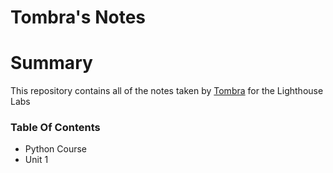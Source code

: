 # Tombra's Notes

# Summary
This repository contains all of the notes taken by [Tombra](https://github.com/tombracodes) for the Lighthouse Labs



### Table Of Contents
* Python Course
* Unit 1
